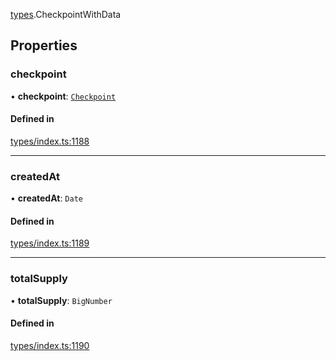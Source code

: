 [types](../../Modules/Types/Types.md).CheckpointWithData

## Properties

### checkpoint

• **checkpoint**: [`Checkpoint`](../../Classes/API/Entities/Checkpoint/Checkpoint.md)

#### Defined in

[types/index.ts:1188](https://github.com/PolymeshAssociation/polymesh-sdk/blob/15be87e8/src/types/index.ts#L1188)

___

### createdAt

• **createdAt**: `Date`

#### Defined in

[types/index.ts:1189](https://github.com/PolymeshAssociation/polymesh-sdk/blob/15be87e8/src/types/index.ts#L1189)

___

### totalSupply

• **totalSupply**: `BigNumber`

#### Defined in

[types/index.ts:1190](https://github.com/PolymeshAssociation/polymesh-sdk/blob/15be87e8/src/types/index.ts#L1190)
